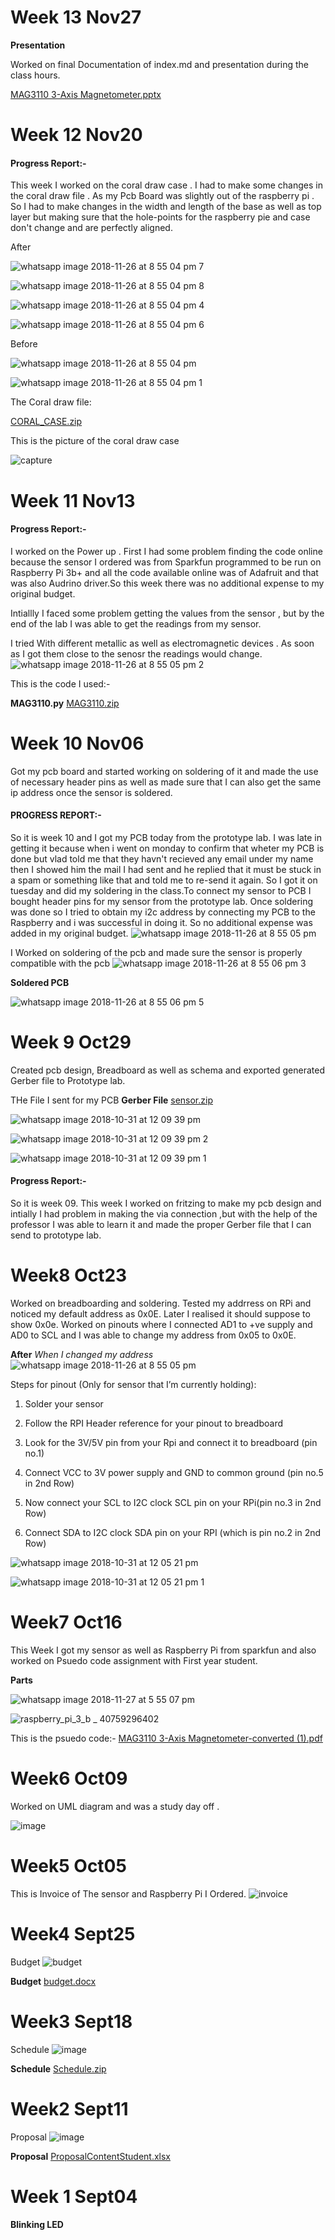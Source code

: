 # Week 13 Nov27
**Presentation**

Worked on final Documentation of index.md and presentation during the class hours.

[MAG3110 3-Axis Magnetometer.pptx](https://github.com/JayJadav/smartware/files/2622098/MAG3110.3-Axis.Magnetometer.pptx)

# Week 12 Nov20


#### Progress Report:-
  This week I worked on the coral draw case . I had to make some changes in the coral draw file . As my Pcb  Board was slightly out of the raspberry pi . So I had to make changes in the width and length of the base as well as top layer but making sure that the hole-points for the raspberry pie and case don't change and are perfectly aligned.
  
 After
 
![whatsapp image 2018-11-26 at 8 55 04 pm 7](https://user-images.githubusercontent.com/43185906/49056831-3da9e680-f1cb-11e8-97d0-8c86cfe8e4aa.jpeg)

![whatsapp image 2018-11-26 at 8 55 04 pm 8](https://user-images.githubusercontent.com/43185906/49056834-413d6d80-f1cb-11e8-9712-6e8c6e88659e.jpeg)

![whatsapp image 2018-11-26 at 8 55 04 pm 4](https://user-images.githubusercontent.com/43185906/49056545-1999d580-f1ca-11e8-9352-f4748defd203.jpeg)

![whatsapp image 2018-11-26 at 8 55 04 pm 6](https://user-images.githubusercontent.com/43185906/49056551-24546a80-f1ca-11e8-9073-52532696ec10.jpeg)

 Before

  ![whatsapp image 2018-11-26 at 8 55 04 pm](https://user-images.githubusercontent.com/43185906/49056115-4220d000-f1c8-11e8-99ce-d594aae61304.jpeg)

![whatsapp image 2018-11-26 at 8 55 04 pm 1](https://user-images.githubusercontent.com/43185906/49056122-4b11a180-f1c8-11e8-9fa9-ddd4a0cbd1b3.jpeg)

The Coral draw file:

[CORAL_CASE.zip](https://github.com/JayJadav/smartware/files/2618218/CORAL_CASE.zip)

This is the picture of the coral  draw case 

![capture](https://user-images.githubusercontent.com/43185906/49056605-5f569e00-f1ca-11e8-9c04-012a5cc33bea.PNG)

# Week 11 Nov13

#### Progress Report:-

I worked on the Power up . First I had some problem finding the code online because the sensor I ordered was from Sparkfun programmed to  be run on Raspberry Pi 3b+ and all the code available online was of Adafruit and that was also Audrino driver.So this week there was no additional expense to my original budget. 

Intiallly I faced some problem getting the values from the sensor , but by the end of the lab I was able to get the readings from my sensor.

I tried With different metallic as well as electromagnetic devices . As soon as I got them close to the senosr the readings would change.
![whatsapp image 2018-11-26 at 8 55 05 pm 2](https://user-images.githubusercontent.com/43185906/49055855-34b71600-f1c7-11e8-91f5-171996c0d903.jpeg)

 This is the code I used:-
 
 **MAG3110.py**
 [MAG3110.zip](https://github.com/JayJadav/smartware/files/2618144/MAG3110.zip)

# Week 10 Nov06

Got my pcb board and started working on soldering of it and made the use of necessary header pins as well as made sure that I can also get the same ip address once the sensor is soldered.

#### PROGRESS REPORT:-
So it is week 10 and I got my PCB today from the prototype lab. I was late in getting it because when i went on monday to confirm that wheter my PCB is done but vlad told me that they havn't recieved any email under my name then I showed him the mail I had sent and he replied that it must be stuck in a spam or something like that and told me to re-send it again. So I got it on tuesday and did my soldering in the class.To connect my sensor to PCB I bought header pins for my sensor from the prototype lab. Once soldering was done so I tried to obtain my i2c address by connecting my PCB to the Raspberry and i was successful in doing it. 
So no additional expense was added in my original budget.
![whatsapp image 2018-11-26 at 8 55 05 pm](https://user-images.githubusercontent.com/43185906/49053955-582a9280-f1c0-11e8-80eb-0f55d59a4f8a.jpeg)

I Worked on soldering of the pcb and made sure the sensor is properly compatible with the pcb
![whatsapp image 2018-11-26 at 8 55 06 pm 3](https://user-images.githubusercontent.com/43185906/49054973-084dca80-f1c4-11e8-9900-d0bf9f48963b.jpeg)

**Soldered PCB**

![whatsapp image 2018-11-26 at 8 55 06 pm 5](https://user-images.githubusercontent.com/43185906/49055245-d8eb8d80-f1c4-11e8-9943-502f761685ae.jpeg)

# Week 9  Oct29
Created pcb design, Breadboard as well as schema and exported generated Gerber file to Prototype lab.


THe File I sent for my PCB
**Gerber File**
[sensor.zip](https://github.com/JayJadav/smartware/files/2618036/sensor.zip)

![whatsapp image 2018-10-31 at 12 09 39 pm](https://user-images.githubusercontent.com/43185906/47802103-fdf3fa00-dd05-11e8-9b34-e50ed16d51f0.jpeg)

![whatsapp image 2018-10-31 at 12 09 39 pm 2](https://user-images.githubusercontent.com/43185906/47802088-f6ccec00-dd05-11e8-9973-30492c135280.jpeg)

![whatsapp image 2018-10-31 at 12 09 39 pm 1](https://user-images.githubusercontent.com/43185906/47802072-eddc1a80-dd05-11e8-8b42-f29e63214f07.jpeg)

#### Progress Report:-
So it is week 09. This week I worked on fritzing to make my pcb design and intially I had problem in making the via connection ,but with the help of the professor I was able to learn it and made the proper Gerber file that I can send to prototype lab. 

# Week8   Oct23 
Worked on breadboarding and soldering. Tested my addrress on RPi and noticed my default address as 0x0E. Later I realised it should suppose to show 0x0e. Worked on pinouts where I connected AD1 to +ve supply and AD0 to SCL and I was able to change my address from 0x05 to 0x0E.

**After** 
*When I changed my address* 
![whatsapp image 2018-11-26 at 8 55 05 pm](https://user-images.githubusercontent.com/43185906/49053955-582a9280-f1c0-11e8-80eb-0f55d59a4f8a.jpeg)

Steps for pinout (Only for sensor that I’m currently holding):

1) Solder your sensor

2) Follow the RPI Header reference for your pinout to breadboard

3) Look for the 3V/5V pin from your Rpi and connect it to breadboard (pin no.1)

4) Connect VCC to 3V power supply and GND to common ground (pin no.5 in 2nd Row)

5) Now connect your SCL to I2C clock SCL pin on your RPi(pin no.3 in 2nd Row)

6) Connect SDA to I2C clock SDA pin on your RPI (which is pin no.2 in 2nd Row)


![whatsapp image 2018-10-31 at 12 05 21 pm](https://user-images.githubusercontent.com/43185906/47801889-82924880-dd05-11e8-990b-06bec037c3d5.jpeg)

![whatsapp image 2018-10-31 at 12 05 21 pm 1](https://user-images.githubusercontent.com/43185906/47801849-67273d80-dd05-11e8-8d55-5040117f2e17.jpeg)


# Week7  Oct16 
This Week I got my sensor as well as Raspberry Pi from sparkfun and also worked on Psuedo code assignment with First year student.

**Parts**

![whatsapp image 2018-11-27 at 5 55 07 pm](https://user-images.githubusercontent.com/43185906/49117110-ae094400-f26d-11e8-947b-9564b7c30fcb.jpeg)

![raspberry_pi_3_b _ 40759296402](https://user-images.githubusercontent.com/43185906/49117134-c4170480-f26d-11e8-96ad-1ea1458842cf.png)


This is the psuedo code:-
[MAG3110 3-Axis Magnetometer-converted (1).pdf](https://github.com/JayJadav/smartware/files/2621191/MAG3110.3-Axis.Magnetometer-converted.1.pdf)

# Week6  Oct09
Worked on UML diagram and was a study day off .

![image](https://user-images.githubusercontent.com/43185906/49100423-e5fa9200-f241-11e8-8e5e-12d6eab21f13.png)

# Week5 Oct05

This is Invoice of The sensor and Raspberry Pi  I Ordered. 
![invoice](https://user-images.githubusercontent.com/43185906/46378746-9c8b2d80-c66a-11e8-9bd2-c2db49c1f30d.PNG)

# Week4 Sept25

Budget
![budget](https://user-images.githubusercontent.com/43185906/49474855-bfa99900-f7e3-11e8-8ba7-e71b46c635e6.PNG)


**Budget**
[budget.docx](https://github.com/JayJadav/smartware/files/2621811/budget.docx)

# Week3 Sept18
Schedule
![image](https://user-images.githubusercontent.com/43185906/47387249-c1f4df80-d6dc-11e8-9725-7fe4e579356e.png)

**Schedule**
[Schedule.zip](https://github.com/JayJadav/smartware/files/2621844/Schedule.zip)

# Week2 Sept11

Proposal
![image](https://user-images.githubusercontent.com/43185906/47385882-3e85bf00-d6d9-11e8-973b-cc82fc21dd60.png)

**Proposal**
[ProposalContentStudent.xlsx](https://github.com/JayJadav/smartware/files/2621819/ProposalContentStudent.xlsx)

# Week 1 Sept04
**Blinking LED**
